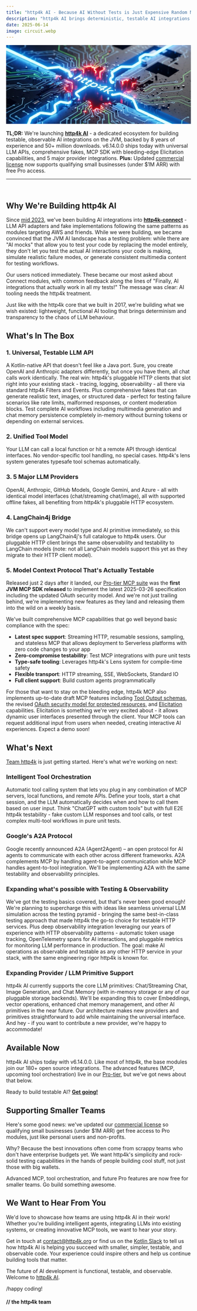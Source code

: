 ```yaml
---
title: "http4k AI - Because AI Without Tests is Just Expensive Random Number Generation"
description: "http4k AI brings deterministic, testable AI integrations to the JVM - comprehensive fakes, universal APIs, zero token costs in tests. Built on 8 years and 50+ million downloads. Plus: updated commercial license terms to support small business."
date: 2025-06-14
image: circuit.webp
---
```


<img class="imageMid my-4" src="./circuit.webp" alt="http4k logo"/>

**TL;DR:** We're launching **[http4k AI](/ecosystem/ai)** - a dedicated ecosystem for building testable, observable AI integrations on the JVM, backed by 8 years of experience and 50+ million downloads. v6.14.0.0 ships today with universal LLM APIs, comprehensive fakes, MCP SDK with bleeding-edge Elicitation capabilities, and 5 major provider integrations. **Plus:** Updated [commercial license](/commercial-license/) now supports qualifying small businesses (under $1M ARR) with free Pro access.

---

<br/>

## Why We're Building http4k AI

Since [mid 2023](https://github.com/http4k/http4k-connect/releases/tag/3.39.1.0), we've been building AI integrations into **[http4k-connect](https://connect.http4k.org)** - LLM API adapters and fake implementations following the same patterns as modules targeting AWS and friends. While we were building, we became convinced that the JVM AI landscape has a testing problem: while there are "AI mocks" that allow you to test your code by replacing the model entirely, they don't let you test the actual AI interactions your code is making, simulate realistic failure modes, or generate consistent multimedia content for testing workflows.

Our users noticed immediately. These became our most asked about Connect modules, with common feedback along the lines of "Finally, AI integrations that actually work in all my tests!" The message was clear: AI tooling needs the http4k treatment.

Just like with the http4k core that we built in 2017, we're building what we wish existed: lightweight, functional AI tooling that brings determinism and transparency to the chaos of LLM behaviour.

## What's In The Box

### 1. Universal, Testable LLM API

A Kotlin-native API that doesn't feel like a Java port. Sure, you create OpenAI and Anthropic adapters differently, but once you have them, all chat calls work identically. The real win: http4k's pluggable HTTP clients that slot right into your existing stack - tracing, logging, observability - all there via standard http4k Filters and Events. Plus comprehensive fakes that can generate realistic text, images, or structured data - perfect for testing failure scenarios like rate limits, malformed responses, or content moderation blocks. Test complete AI workflows including multimedia generation and chat memory persistence completely in-memory without burning tokens or depending on external services.

### 2. Unified Tool Model
Your LLM can call a local function or hit a remote API through identical interfaces. No vendor-specific tool handling, no special cases. http4k's lens system generates typesafe tool schemas automatically.

### 3. 5 Major LLM Providers
OpenAI, Anthropic, GitHub Models, Google Gemini, and Azure - all with identical model interfaces (chat/streaming chat/image), all with supported offline fakes, all benefiting from http4k's pluggable HTTP ecosystem.

### 4. LangChain4j Bridge
We can't support every model type and AI primitive immediately, so this bridge opens up LangChain4j's full catalogue to http4k users. Our pluggable HTTP client brings the same observability and testability to LangChain models (note: not all LangChain models support this yet as they migrate to their HTTP client model).

### 5. Model Context Protocol That's Actually Testable
Released just 2 days after it landed, our [Pro-tier MCP suite](https://mcp.http4k.org) was the **first JVM MCP SDK released** to implement the latest 2025-03-26 specification including the updated OAuth security model. And we're not just trailing behind, we're implementing new features as they land and releasing them into the wild on a weekly basis.

We've built comprehensive MCP capabilities that go well beyond basic compliance with the spec:

- **Latest spec support**: Streaming HTTP, resumable sessions, sampling, and stateless MCP that allows deployment to Serverless platforms with zero code changes to your app
- **Zero-compromise testability**: Test MCP integrations with pure unit tests
- **Type-safe tooling**: Leverages http4k's Lens system for compile-time safety
- **Flexible transport**: HTTP streaming, SSE, WebSockets, Standard IO
- **Full client support**: Build custom agents programmatically

For those that want to stay on the bleeding edge, http4k MCP also implements up-to-date draft MCP features including [Tool Output schemas](https://modelcontextprotocol.io/specification/draft/server/tools#output-schema), the revised [OAuth security model for protected resources](https://modelcontextprotocol.io/specification/draft/basic/authorization#standards-compliance), and [Elicitation](https://modelcontextprotocol.io/specification/draft/client/elicitation) capabilities. Elicitation is something we're very excited about - it allows dynamic user interfaces presented through the client. Your MCP tools can request additional input from users when needed, creating interactive AI experiences. Expect a demo soon!

## What's Next

[Team http4k](/company) is just getting started. Here's what we're working on next:

### Intelligent Tool Orchestration
Automatic tool calling system that lets you plug in any combination of MCP servers, local functions, and remote APIs. Define your tools, start a chat session, and the LLM automatically decides when and how to call them based on user input. Think "ChatGPT with custom tools" but with full E2E http4k testability - fake custom LLM responses and tool calls, or test complex multi-tool workflows in pure unit tests.

### Google's A2A Protocol
Google recently announced A2A (Agent2Agent) – an open protocol for AI agents to communicate with each other across different frameworks. A2A complements MCP by handling agent-to-agent communication while MCP handles agent-to-tool integration. We'll be implementing A2A with the same testability and observability principles.

### Expanding what's possible with Testing & Observability
We've got the testing basics covered, but that's never been good enough! We're planning to supercharge this with ideas like seamless universal LLM simulation across the testing pyramid - bringing the same best-in-class testing approach that made http4k the go-to choice for testable HTTP services. Plus deep observability integration leveraging our years of experience with HTTP observability patterns - automatic token usage tracking, OpenTelemetry spans for AI interactions, and pluggable metrics for monitoring LLM performance in production. The goal: make AI operations as observable and testable as any other HTTP service in your stack, with the same engineering rigor http4k is known for.

### Expanding Provider / LLM Primitive Support
http4k AI currently supports the core LLM primitives: Chat/Streaming Chat, Image Generation, and Chat Memory (with in-memory storage or any of our pluggable storage backends). We'll be expanding this to cover Embeddings, vector operations, enhanced chat memory management, and other AI primitives in the near future. Our architecture makes new providers and primitives straightforward to add while maintaining the universal interface. And hey - if you want to contribute a new provider, we're happy to accommodate!

## Available Now

http4k AI ships today with v6.14.0.0. Like most of http4k, the base modules join our 180+ open source integrations. The advanced features (MCP, upcoming tool orchestration) live in our [Pro-tier](/pro), but we've got news about that below.

Ready to build testable AI? **[Get going!](/ecosystem/ai)**

## Supporting Smaller Teams

Here's some good news: we've updated our [commercial license](/commercial-license/) so qualifying small businesses (under $1M ARR) get free access to Pro modules, just like personal users and non-profits.

Why? Because the best innovations often come from scrappy teams who don't have enterprise budgets yet. We want http4k's simplicity and rock-solid testing capabilities in the hands of people building cool stuff, not just those with big wallets.

Advanced MCP, tool orchestration, and future Pro features are now free for smaller teams. Go build something awesome.

## We Want to Hear From You

We'd love to showcase how teams are using http4k AI in their work! Whether you're building intelligent agents, integrating LLMs into existing systems, or creating innovative MCP tools, we want to hear your story.

Get in touch at [contact@http4k.org](mailto:contact@http4k.org) or find us on the [Kotlin Slack](https://slack.http4k.org) to tell us how http4k AI is helping you succeed with smaller, simpler, testable, and observable code. Your experience could inspire others and help us continue building tools that matter.

The future of AI development is functional, testable, and observable. Welcome to [http4k AI](/ecosystem/ai).

/happy coding!

#### // the http4k team
